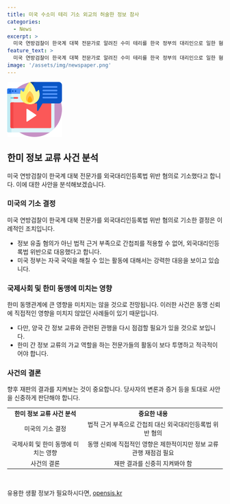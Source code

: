 ```yaml
---
title: 미국 수소미 테리 기소 외교의 허술한 정보 참사
categories:
  - News
excerpt: >
  미국 연방검찰이 한국계 대북 전문가로 알려진 수미 테리를 한국 정부의 대리인으로 일한 혐의로 기소했다. 테리는 한국 정보요원과 미 의회 직원을 연결하고 정보를 넘겨주며 혐의를 받고 있는데, 변호인은 이를 강력히 부인 중이다. 이번 사건으로 한미 동맹에 큰 영향이 가지 않을 것으로 예상되지만, 양국 관계에 악영향이 없도록 정보 교류와 수집 관행을 재점검하는 계기로 활용될 필요가 있다.
feature_text: >
  미국 연방검찰이 한국계 대북 전문가로 알려진 수미 테리를 한국 정부의 대리인으로 일한 혐의로 기소했다. 테리는 한국 정보요원과 미 의회 직원을 연결하고 정보를 넘겨주며 혐의를 받고 있는데, 변호인은 이를 강력히 부인 중이다. 이번 사건으로 한미 동맹에 큰 영향이 가지 않을 것으로 예상되지만, 양국 관계에 악영향이 없도록 정보 교류와 수집 관행을 재점검하는 계기로 활용될 필요가 있다.
image: '/assets/img/newspaper.png'
---
```


<p><img src="/assets/img/news.png" alt="rentncar 속보" /></p>

<h2 data-ke-size="size26">한미 정보 교류 사건 분석</h2>

<p data-ke-size="size16">미국 연방검찰이 한국계 대북 전문가를 외국대리인등록법 위반 혐의로 기소했다고 합니다. 이에 대한 사안을 분석해보겠습니다.</p>

<h3>미국의 기소 결정</h3>

<p data-ke-size="size16">미국 연방검찰이 한국계 대북 전문가를 외국대리인등록법 위반 혐의로 기소한 결정은 이례적인 조치입니다.</p>

<ul>
  <li>정보 유출 혐의가 아닌 법적 근거 부족으로 간첩죄를 적용할 수 없어, 외국대리인등록법 위반으로 대응했다고 합니다.</li>
  <li>미국 정부는 자국 국익을 해칠 수 있는 활동에 대해서는 강력한 대응을 보이고 있습니다.</li>
</ul>

<h3>국제사회 및 한미 동맹에 미치는 영향</h3>

<p data-ke-size="size16">한미 동맹관계에 큰 영향을 미치지는 않을 것으로 전망됩니다. 이러한 사건은 동맹 신뢰에 직접적인 영향을 미치지 않았던 사례들이 있기 때문입니다.</p>

<ul>
  <li>다만, 양국 간 정보 교류와 관련된 관행을 다시 점검할 필요가 있을 것으로 보입니다.</li>
  <li>한미 간 정보 교류의 가교 역할을 하는 전문가들의 활동이 보다 투명하고 적극적이어야 합니다.</li>
</ul>

<h3>사건의 결론</h3>

<p data-ke-size="size16">향후 재판의 결과를 지켜보는 것이 중요합니다. 당사자의 변론과 증거 등을 토대로 사안을 신중하게 판단해야 합니다.</p>

<table>
  <tr>
    <td style="text-align: center; height: 17px;"><b>한미 정보 교류 사건 분석</b></td>
    <td style="text-align: center; height: 17px;"><b>중요한 내용</b></td>
  </tr>
  <tr>
    <td style="text-align: center; height: 17px;">미국의 기소 결정</td>
    <td style="text-align: center; height: 17px;">법적 근거 부족으로 간첩죄 대신 외국대리인등록법 위반 혐의</td>
  </tr>
  <tr>
    <td style="text-align: center; height: 17px;">국제사회 및 한미 동맹에 미치는 영향</td>
    <td style="text-align: center; height: 17px;">동맹 신뢰에 직접적인 영향은 제한적이지만 정보 교류 관행 재점검 필요</td>
  </tr>
  <tr>
    <td style="text-align: center; height: 17px;">사건의 결론</td>
    <td style="text-align: center; height: 17px;">재판 결과를 신중히 지켜봐야 함</td>
  </tr>
</table>

<p data-ke-size="size16">&nbsp;</p>
유용한 생활 정보가 필요하시다면, <a href="https://opensis.kr" rel="dofollow">opensis.kr</a>


